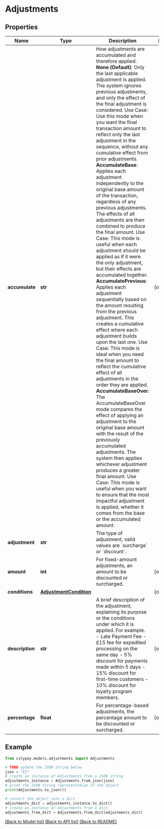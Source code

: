 # Adjustments


## Properties

Name | Type | Description | Notes
------------ | ------------- | ------------- | -------------
**accumulate** | **str** | How adjustments are accumulated and therefore applied.  **None (Default)**: Only the last applicable adjustment is applied. The system ignores previous adjustments, and only the effect of the final adjustment is considered. Use Case: Use this mode when you want the final transaction amount to reflect only the last adjustment in the sequence, without any cumulative effect from prior adjustments.  **AccumulateBase**: Applies each adjustment independently to the original base amount of the transaction, regardless of any previous adjustments. The effects of all adjustments are then combined to produce the final amount. Use Case: This mode is useful when each adjustment should be applied as if it were the only adjustment, but their effects are accumulated together.  **AccumulatePrevious**: Applies each adjustment sequentially based on the amount resulting from the previous adjustment. This creates a cumulative effect where each adjustment builds upon the last one. Use Case: This mode is ideal when you need the final amount to reflect the cumulative effect of all adjustments in the order they are applied.  **AccumulateBaseOver**: The AccumulateBaseOver mode compares the effect of applying an adjustment to the original base amount with the result of the previously accumulated adjustments. The system then applies whichever adjustment produces a greater final amount. Use Case: This mode is useful when you want to ensure that the most impactful adjustment is applied, whether it comes from the base or the accumulated amount.  | [optional] 
**adjustment** | **str** | The type of adjustment, valid values are &#x60;surcharge&#x60; or &#x60;discount&#x60;. | 
**amount** | **int** | For fixed-amount adjustments, an amount to be discounted or surcharged. | [optional] 
**conditions** | [**AdjustmentCondition**](AdjustmentCondition.md) |  | [optional] 
**description** | **str** | A brief description of the adjustment, explaining its purpose or the conditions under which it is applied. For example. - Late Payment Fee - £15 fee for expedited processing on the same day - 5% discount for payments made within 5 days - 15% discount for first-time customers - 10% discount for loyalty program members.  | [optional] 
**percentage** | **float** | For percentage-based adjustments, the percentage amount to be discounted or surcharged. | [optional] 

## Example

```python
from citypay.models.adjustments import Adjustments

# TODO update the JSON string below
json = "{}"
# create an instance of Adjustments from a JSON string
adjustments_instance = Adjustments.from_json(json)
# print the JSON string representation of the object
print(Adjustments.to_json())

# convert the object into a dict
adjustments_dict = adjustments_instance.to_dict()
# create an instance of Adjustments from a dict
adjustments_from_dict = Adjustments.from_dict(adjustments_dict)
```
[[Back to Model list]](../README.md#documentation-for-models) [[Back to API list]](../README.md#documentation-for-api-endpoints) [[Back to README]](../README.md)


